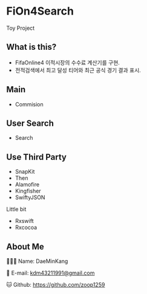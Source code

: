 # FiOn4Search
Toy Project

What is this?
-------------
- FifaOnline4 이적시장의 수수료 계산기를 구현.
- 전적검색에서 최고 달성 티어와 최근 공식 경기 결과 표시.

Main
----
- Commision

User Search
-----------
- Search

Use Third Party
---------------
- SnapKit
- Then
- Alamofire
- Kingfisher
- SwiftyJSON

Little bit 
- Rxswift
- Rxcocoa


About Me
--------
🙋🏻‍♂️ Name: DaeMinKang

📧 E-mail: <kdm43211991@gmail.com>

🐱 Github: <https://github.com/zoop1259>
